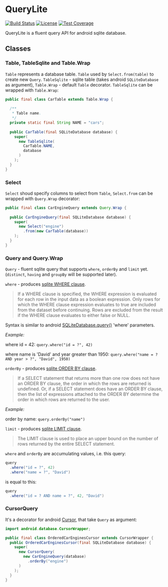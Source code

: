 # QueryLite

[![Build Status](https://img.shields.io/travis/g4s8/QueryLite.svg?style=flat-square)](https://travis-ci.org/g4s8/QueryLite)
[![License](https://img.shields.io/github/license/g4s8/QueryLite.svg?style=flat-square)](https://github.com/g4s8/QueryLite/blob/master/LICENSE)
[![Test Coverage](https://img.shields.io/codecov/c/github/g4s8/QueryLite.svg?style=flat-square)](https://codecov.io/github/g4s8/QueryLite?branch=master)

QueryLite is a fluent query API for android sqlite database.

## Classes

### Table, TableSqlite and Table.Wrap
`Table` represents a database table. `Table` used by `Select.from(table)` to create new `Query`. `TableSqlite` - sqlite table (takes android `SQLiteDatabase` as argument),
`Table.Wrap` - default `Table` decorator. `TableSqlite` can be wrapped with `Table.Wrap`:
```java
public final class CarTable extends Table.Wrap {
  
  /**
   * Table name.
   */
  private static final String NAME = "cars";
  
  public CarTable(final SQLiteDatabase database) {
    super(
      new TableSqlite(
        CarTable.NAME,
        database
      )
    );
  }
}
```

### Select
`Select` shoud specify columns to select from `Table`, `Select.from` can be wrapped with `Query.Wrap` decorator:
```java
public final class CarEngineQuery extends Query.Wrap {
  
  public CarEngineQuery(final SQLiteDatabase database) {
    super(
      new Select("engine")
        .from(new CarTable(database))
    );
  }
}
```

### Query and Query.Wrap
`Query` - fluent sqlite query that supports `where`, `orderBy` and `limit` yet. (`distinct`, `having` and `groupBy` will be supported later).


`where` - produces [sqlite WHERE clause](https://www.sqlite.org/lang_select.html#whereclause). 
> If a WHERE clause is specified, the WHERE expression is evaluated for each row in the input data as a boolean expression. Only rows for which the WHERE clause expression evaluates to true are included from the dataset before continuing. Rows are excluded from the result if the WHERE clause evaluates to either false or NULL. 

Syntax is similar to android [SQLiteDatabase.query()](https://developer.android.com/reference/android/database/sqlite/SQLiteDatabase.html#query%28boolean,%20java.lang.String,%20java.lang.String[],%20java.lang.String,%20java.lang.String[],%20java.lang.String,%20java.lang.String,%20java.lang.String,%20java.lang.String%29) 'where' parameters.

_Example:_

where id = 42: `query.where("id = ?", 42)`

where name is 'David' and year greater than 1950: `query.where("name = ? AND year > ?", "David", 1950)`

`orderBy` - produces [sqlite ORDER BY clause](https://www.sqlite.org/lang_select.html#orderby).
> If a SELECT statement that returns more than one row does not have an ORDER BY clause, the order in which the rows are returned is undefined. Or, if a SELECT statement does have an ORDER BY clause, then the list of expressions attached to the ORDER BY determine the order in which rows are returned to the user. 

_Example:_

order by name: `query.orderBy("name")`

`limit` - produces [sqlite LIMIT clause](https://www.sqlite.org/lang_select.html#limitoffset).
> The LIMIT clause is used to place an upper bound on the number of rows returned by the entire SELECT statement. 

`where` and `orderBy` are accumulating values, i.e. this query:
```java
query
  .where("id = ?", 42)
  .where("name = ?", "David")
```
is equal to this:
```java
query
  .where("id = ? AND name = ?", 42, "David")
```


### CursorQuery
It's a decorator for android [Cursor](https://developer.android.com/reference/android/database/Cursor.html), that take `Query` as argument:
```java
import android.database.CursorWrapper;

public final class OrderedCarEnginesCursor extends CursorWrapper {
  public OrderedCarEnginesCursor(final SQLiteDatabase database) {
    super(
      new CursorQuery(
        new CarEngineQuery(database)
          .orderBy("engine")
      )
    );
  }
}
```
